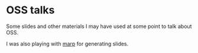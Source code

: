 # OSS talks

Some slides and other materials I may have used at some point to talk about OSS.

I was also playing with [marp][marp] for generating slides.

[marp]: https://marp.app
